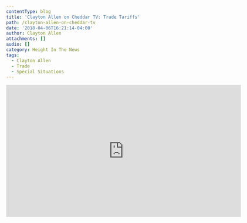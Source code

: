 ```yaml
---
contentType: blog
title: 'Clayton Allen on Cheddar TV: Trade Tariffs'
path: /clayton-allen-on-cheddar-tv
date: '2018-04-06T16:21:14-04:00'
author: Clayton Allen
attachments: []
audio: []
category: Height In The News
tags:
  - Clayton Allen
  - Trade
  - Special Situations
---
```

<iframe width="640" height="360" src="https://www.youtube.com/embed/nA2fVL3ecFA" frameborder="0" allow="autoplay; encrypted-media" allowfullscreen></iframe>
